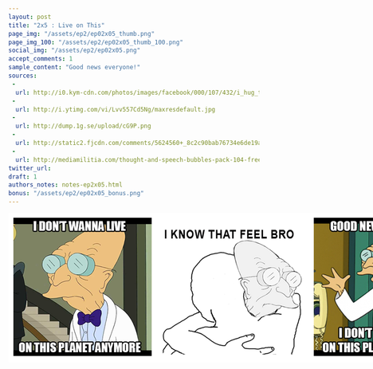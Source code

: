 ```yaml
---
layout: post
title: "2x5 : Live on This"
page_img: "/assets/ep2/ep02x05_thumb.png"
page_img_100: "/assets/ep2/ep02x05_thumb_100.png"
social_img: "/assets/ep2/ep02x05.png"
accept_comments: 1
sample_content: "Good news everyone!"
sources: 
 - 
  url: http://i0.kym-cdn.com/photos/images/facebook/000/107/432/i_hug_that_feel.png
 - 
  url: http://i.ytimg.com/vi/Lvv557Cd5Ng/maxresdefault.jpg
 - 
  url: http://dump.1g.se/upload/cG9P.png
 - 
  url: http://static2.fjcdn.com/comments/5624560+_8c2c90bab76734e6de19a946648402c2.png
 - 
  url: http://mediamilitia.com/thought-and-speech-bubbles-pack-104-free-vectors-and-images/
twitter_url: 
draft: 1
authors_notes: notes-ep2x05.html
bonus: "/assets/ep2/ep02x05_bonus.png"
---
```



<div style="margin-left: auto; margin-right: auto; width: 900px;">
  <img src="/assets/ep2/ep02x05.png" alt="Live on This" style="width: 900px" />
</div>

<div style="display: none">
  Script:

  Farnsworth: I don't wanna live on this planet anymore.
  Feels guy: I know that feel bro.
  Farnsworth: Good news everyone! I don't wanna live on this planet anymore!
</div>
